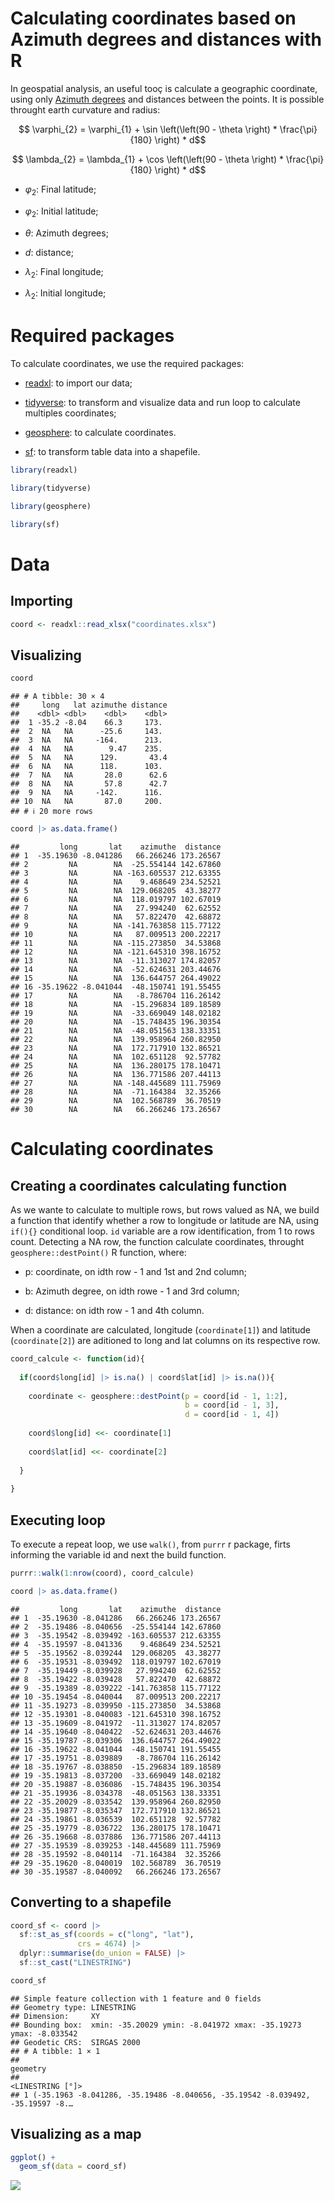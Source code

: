 # Calculating coordinates based on Azimuth degrees and distances with R

In geospatial analysis, an useful tooç is calculate a geographic
coordinate, using only [Azimuth
degrees](https://en.wikipedia.org/wiki/Azimuth#:~:text=The%20azimuth%20is%20the%20angle%20between%20the%20north%20vector%20and,mapping%2C%20mining%2C%20and%20ballistics)
and distances between the points. It is possible throught earth
curvature and radius:

``` math

\varphi_{2} = \varphi_{1} + \sin \left(\left(90 - \theta \right) * \frac{\pi}{180} \right) * d
```

``` math

\lambda_{2} = \lambda_{1} + \cos \left(\left(90 - \theta \right) * \frac{\pi}{180} \right) * d
```

- $`\varphi_{2}`$: Final latitude;

- $`\varphi_{2}`$: Initial latitude;

- $`\theta`$: Azimuth degrees;

- $`d`$: distance;

- $`\lambda_{2}`$: Final longitude;

- $`\lambda_{2}`$: Initial longitude;

# Required packages

To calculate coordinates, we use the required packages:

- [readxl](https://readxl.tidyverse.org): to import our data;

- [tidyverse](https://tidyverse.tidyverse.org/): to transform and
  visualize data and run loop to calculate multiples coordinates;

- [geosphere](https://readxl.tidyverse.org): to calculate coordinates.

- [sf](https://r-spatial.github.io/sf): to transform table data into a
  shapefile.

``` r
library(readxl)

library(tidyverse)

library(geosphere)

library(sf)
```

# Data

## Importing

``` r
coord <- readxl::read_xlsx("coordinates.xlsx")
```

## Visualizing

``` r
coord
```

    ## # A tibble: 30 × 4
    ##     long   lat azimuthe distance
    ##    <dbl> <dbl>    <dbl>    <dbl>
    ##  1 -35.2 -8.04    66.3     173. 
    ##  2  NA   NA      -25.6     143. 
    ##  3  NA   NA     -164.      213. 
    ##  4  NA   NA        9.47    235. 
    ##  5  NA   NA      129.       43.4
    ##  6  NA   NA      118.      103. 
    ##  7  NA   NA       28.0      62.6
    ##  8  NA   NA       57.8      42.7
    ##  9  NA   NA     -142.      116. 
    ## 10  NA   NA       87.0     200. 
    ## # ℹ 20 more rows

``` r
coord |> as.data.frame()
```

    ##         long       lat    azimuthe  distance
    ## 1  -35.19630 -8.041286   66.266246 173.26567
    ## 2         NA        NA  -25.554144 142.67860
    ## 3         NA        NA -163.605537 212.63355
    ## 4         NA        NA    9.468649 234.52521
    ## 5         NA        NA  129.068205  43.38277
    ## 6         NA        NA  118.019797 102.67019
    ## 7         NA        NA   27.994240  62.62552
    ## 8         NA        NA   57.822470  42.68872
    ## 9         NA        NA -141.763858 115.77122
    ## 10        NA        NA   87.009513 200.22217
    ## 11        NA        NA -115.273850  34.53868
    ## 12        NA        NA -121.645310 398.16752
    ## 13        NA        NA  -11.313027 174.82057
    ## 14        NA        NA  -52.624631 203.44676
    ## 15        NA        NA  136.644757 264.49022
    ## 16 -35.19622 -8.041044  -48.150741 191.55455
    ## 17        NA        NA   -8.786704 116.26142
    ## 18        NA        NA  -15.296834 189.18589
    ## 19        NA        NA  -33.669049 148.02182
    ## 20        NA        NA  -15.748435 196.30354
    ## 21        NA        NA  -48.051563 138.33351
    ## 22        NA        NA  139.958964 260.82950
    ## 23        NA        NA  172.717910 132.86521
    ## 24        NA        NA  102.651128  92.57782
    ## 25        NA        NA  136.280175 178.10471
    ## 26        NA        NA  136.771586 207.44113
    ## 27        NA        NA -148.445689 111.75969
    ## 28        NA        NA  -71.164384  32.35266
    ## 29        NA        NA  102.568789  36.70519
    ## 30        NA        NA   66.266246 173.26567

# Calculating coordinates

## Creating a coordinates calculating function

As we wante to calculate to multiple rows, but rows valued as NA, we
build a function that identify whether a row to longitude or latitude
are NA, using `if(){}` conditional loop. `id` variable are a row
identification, from 1 to rows count. Detecting a NA row, the function
calculate coordinates, throught `geosphere::destPoint()` R function,
where:

- p: coordinate, on idth row - 1 and 1st and 2nd column;

- b: Azimuth degree, on idth rowe - 1 and 3rd column;

- d: distance: on idth row - 1 and 4th column.

When a coordinate are calculated, longitude (`coordinate[1]`) and
latitude (`coordinate[2]`) are aditioned to long and lat columns on its
respective row.

``` r
coord_calcule <- function(id){
  
  if(coord$long[id] |> is.na() | coord$lat[id] |> is.na()){
    
    coordinate <- geosphere::destPoint(p = coord[id - 1, 1:2],
                                       b = coord[id - 1, 3],
                                       d = coord[id - 1, 4])
    
    coord$long[id] <<- coordinate[1]
    
    coord$lat[id] <<- coordinate[2]
    
  }
  
}
```

## Executing loop

To execute a repeat loop, we use `walk()`, from `purrr` r package, firts
informing the variable id and next the build function.

``` r
purrr::walk(1:nrow(coord), coord_calcule)

coord |> as.data.frame()
```

    ##         long       lat    azimuthe  distance
    ## 1  -35.19630 -8.041286   66.266246 173.26567
    ## 2  -35.19486 -8.040656  -25.554144 142.67860
    ## 3  -35.19542 -8.039492 -163.605537 212.63355
    ## 4  -35.19597 -8.041336    9.468649 234.52521
    ## 5  -35.19562 -8.039244  129.068205  43.38277
    ## 6  -35.19531 -8.039492  118.019797 102.67019
    ## 7  -35.19449 -8.039928   27.994240  62.62552
    ## 8  -35.19422 -8.039428   57.822470  42.68872
    ## 9  -35.19389 -8.039222 -141.763858 115.77122
    ## 10 -35.19454 -8.040044   87.009513 200.22217
    ## 11 -35.19273 -8.039950 -115.273850  34.53868
    ## 12 -35.19301 -8.040083 -121.645310 398.16752
    ## 13 -35.19609 -8.041972  -11.313027 174.82057
    ## 14 -35.19640 -8.040422  -52.624631 203.44676
    ## 15 -35.19787 -8.039306  136.644757 264.49022
    ## 16 -35.19622 -8.041044  -48.150741 191.55455
    ## 17 -35.19751 -8.039889   -8.786704 116.26142
    ## 18 -35.19767 -8.038850  -15.296834 189.18589
    ## 19 -35.19813 -8.037200  -33.669049 148.02182
    ## 20 -35.19887 -8.036086  -15.748435 196.30354
    ## 21 -35.19936 -8.034378  -48.051563 138.33351
    ## 22 -35.20029 -8.033542  139.958964 260.82950
    ## 23 -35.19877 -8.035347  172.717910 132.86521
    ## 24 -35.19861 -8.036539  102.651128  92.57782
    ## 25 -35.19779 -8.036722  136.280175 178.10471
    ## 26 -35.19668 -8.037886  136.771586 207.44113
    ## 27 -35.19539 -8.039253 -148.445689 111.75969
    ## 28 -35.19592 -8.040114  -71.164384  32.35266
    ## 29 -35.19620 -8.040019  102.568789  36.70519
    ## 30 -35.19587 -8.040092   66.266246 173.26567

## Converting to a shapefile

``` r
coord_sf <- coord |> 
  sf::st_as_sf(coords = c("long", "lat"),
               crs = 4674) |> 
  dplyr::summarise(do_union = FALSE) |> 
  sf::st_cast("LINESTRING")

coord_sf
```

    ## Simple feature collection with 1 feature and 0 fields
    ## Geometry type: LINESTRING
    ## Dimension:     XY
    ## Bounding box:  xmin: -35.20029 ymin: -8.041972 xmax: -35.19273 ymax: -8.033542
    ## Geodetic CRS:  SIRGAS 2000
    ## # A tibble: 1 × 1
    ##                                                                        geometry
    ##                                                                <LINESTRING [°]>
    ## 1 (-35.1963 -8.041286, -35.19486 -8.040656, -35.19542 -8.039492, -35.19597 -8.…

## Visualizing as a map

``` r
ggplot() +
  geom_sf(data = coord_sf)
```

![](README_files/figure-gfm/unnamed-chunk-10-1.png)<!-- -->
